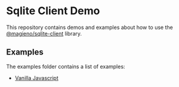 # Sqlite Client Demo

This repository contains demos and examples about how to use the [@magieno/sqlite-client](https://github.com/magieno/sqlite-client) library.

## Examples
The examples folder contains a list of examples:
* [Vanilla Javascript](examples/vanilla-js/README.md)
